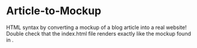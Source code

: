 # Article-to-Mockup
HTML syntax by converting a mockup of a blog article into a real website!
Double check that the index.html file renders exactly like the mockup found in .
